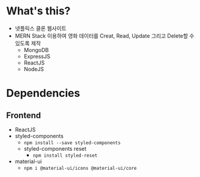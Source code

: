 # What's this?

- 넷플릭스 클론 웹사이트
- MERN Stack 이용하여 영화 데이터를 Creat, Read, Update 그리고 Delete할 수 있도록 제작
  - MongoDB
  - ExpressJS
  - ReactJS
  - NodeJS

# Dependencies

## Frontend

- ReactJS
- styled-components
  - `npm install --save styled-components`
  - styled-components reset
    - `npm install styled-reset`
- material-ui
  - `npm i @material-ui/icons @material-ui/core`
